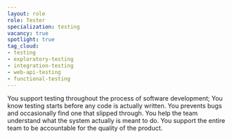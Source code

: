 ```yaml
---
layout: role
role: Tester
specialization: testing
vacancy: true
spotlight: true
tag_cloud:
- testing
- exploratory-testing
- integration-testing
- web-api-testing
- functional-testing
---
```


You support testing throughout the process of software development;
You know testing starts before any code is actually written.
You prevents bugs and occasionally find one that slipped through.
You help the team understand what the system actually is meant to do.
You support the entire team to be accountable for the quality of the product.